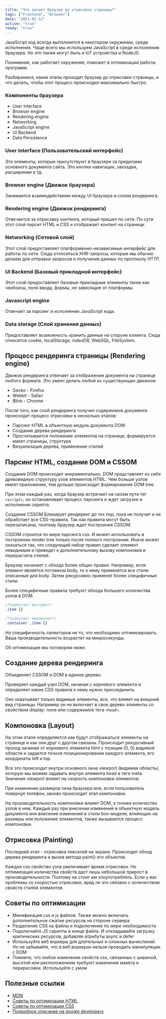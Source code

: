 ```yaml
---
title: "Что делает браузер до отрисовки страницы?"
tags: ["Frontend", "Browser"]
date: "2021-02-12"
active: "true"
ready: "true"
---
```



JavaScript код всегда выполняется в некотором окружении, среде исполнения.
Чаще всего мы используем JavaScript в среде исполнения браузера. Но это также могут быть и IoT
устройства и NodeJS.

Понимание, как работает окружение, поможет в оптимизации работы программ.

Разбираемся, какие этапы проходит браузер до отрисовки страницы, и что делать,
чтобы этот процесс происходил максимально быстро.

### Компоненты браузера

- User interface
- Browser engine
- Rendering engine
- Networking
- JavaScript engine
- UI Backend
- Data Persistence

### User interface (Пользовательский интерфейс)

Это элементы, которые присутствуют в браузере за пределами основного документа сайта.
Это кнопки навигации, закладки, расширения и тд.

### Browser engine (Движок браузера)

Занимается взаимодействием между UI браузера и слоем рендеринга.

### Rendering engine (Движок рендеринга)

Отвечается за отрисовку контента, который пришел по сети.
По сути этот слой парсит HTML и CSS и отображает контент на странице.

### Networking (Сетевой слой)

Этот слой предоставляет платформенно-независимые интерфейс для работы по сети.
Сюда относиться XHR-запросы, которые мы обычно делаем для отправки запросов и получения данных
по протоколу HTTP.

### UI Backend (Базовый прикладной интерфейс)

Этот слой предоставляет базовые прикладные элементы
такие как чекбоксы, поля ввода, формы, не зависящие от платформы.

### Javascript engine

Отвечает за парсинг и исполнение JavaScript кода.

### Data storage (Слой хранения данных)

Предоставляет возможность хранить данные на стороне клиента.
Сюда относятся cookie, localStorage, indexDB, WebSQL, FileSystem.


## Процесс рендеринга страницы (Rendering engine)

Движок рендеринга отвечает за отображение документа на странице любого формата.
Это умеет делать любой из существующих движков:

- Gecko - Firefox
- Webkit - Safari
- Blink - Chrome

После того, как слой рендеринга получил содержимое документа происходит процесс отрисовки в несколько этапов:

- Парсинг HTML в объектную модуль документа DOM
- Создание дерева рендеринга
- Просчитывается положение элементов на странице, формируется макет страницы, структура
- Визуализация дерева, применение стилей

 
## Парсинг HTML, создание DOM и CSSOM

Создание DOM происходит инкрементально. DOM представляет из себя древовидную структуру узов элементов HTML.
Чем больше узлов имеет приложение, тем дольше происходит формирование DOM tree.

При этом каждый раз, когда браузер встречает на своем пути тег ```<script>```,
он останавливает процесс парсинга и ждет загрузки и исполнения скрипта. 

Создание CSSOM Блокирует рендеринг до тех пор, пока не получит и не обработает все CSS-правила.
Так как правила могут быть перезаписаны, поэтому браузер ждет построения CSSOM.

CSSOM строится по мере парсинга css. И может использовать в построении render tree только после полного построения.
Иначе может оказаться так, что следующий набор правил сделает элемент невидимым и приведет к дополнительному
вызову компоновки и перерасчета стилей.

Браузер начинает с обхода более общих правил. Например, если элемент является потомком body, то к нему
применятся все стили описанные для body. Затем рекурсивно применят более специфичные стили.

Более специфичные правила требуют обхода большего количества узлов в DOM.

```css
/*Сработает быстрее*/
.item {}

/*Сработает медленнее*/
.container .item {}
```

Но специфичность селекторов не то, что необходимо оптимизировать. Ваша производительность возрастет на микросекунды.

Об оптимизации мы поговорим ниже.

## Создание дерева рендеринга

Объединяет CSSOM и DOM в единое дерево.

Проверяет каждый узел DOM, начиная с корневого элемента и определяет какие CSS правила к нему нужно присоединить.

Оно охватывает только видимые элементы, все, что влияет на внешний вид страницы.
Например он не включает в свое дерево элементы со свойством display: none или содержимое тега ```<head>```.

## Компоновка (Layout)

На этом этапе определяется как будут отображаться элементы на странице и как они друг с другом связаны.
Происходит рекурсивный проход начиная от корневого элемента html с позиции (0, 0) видимой области
и задается точное позиционирование каждого элемента, его координаты left и top.

Все это происходит внутри основного окна viewport (видимая область), которую мы можем задавать внутри элемента head
в теге meta. Значение viewport влияет на скорость компоновки элементов.

При изменении размеров окна браузера или, если пользователь повернул телефон, заново происходит этап компоновки.

На производительность компоновки влияет DOM, а точнее количество узлов в нем.
Каждый раз при внесении изменений в объектную модель документа или
внесение изменений в стили box-модели, влияющих на размеры или положение элементов, также вызывается процесс компоновки.


## Отрисовка (Painting)

Последний этап - отрисовка пикселей на экране. Происходит обход дерева рендеринга и вызов метода paint() его объектов.

Каждое css свойство узла увеличивает время отрисовки. Но оптимизация количества свойств даст лишь небольшой прирост в производительности.
Поэтому не стоит им злоупотреблять. Если у вас проблемы со скоростью отрисовки, вряд ли это связано с количеством свойств стилей элементов.

## Советы по оптимизации

- Минификация css и js файлов. Также можно включать дополнительное сжатие ресурсов на стороне сервера
- Разделение CSS на файлы и подключение по мере необходимости
- Подключайте JS скрипты в конце файла. И откладывайте загрузку критических ресурсов, добавляя атрибуты async и defer
- Используйте веб воркеры для длительных и сложных вычислений. Но не забывайте, что в веб воркерах нельзя проводить манипуляции с DOM
- Помните, что любое изменение свойств css, связанных с шириной, высотой или расположением требуют изменения макета и перерисовки. Используйте с умом

## Полезные ссылки

- <a href="https://developer.mozilla.org/ru/docs/Web/Performance/Critical_rendering_path" target="_blank">MDN</a>
- <a href="https://developer.mozilla.org/en-US/docs/Learn/Performance/HTML" target="_blank">Советы по оптимизации HTML</a>
- <a href="https://developer.mozilla.org/en-US/docs/Learn/Performance/CSS" target="_blank">Советы по оптимизации CSS</a>
- <a href="https://developers.google.com/web/fundamentals/performance/critical-rendering-path/render-tree-construction" target="_blank">Подробное описание на google developers</a>
